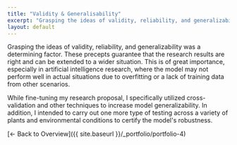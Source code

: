 ```yaml
---
title: "Validity & Generalisability"
excerpt: "Grasping the ideas of validity, reliability, and generalizability was a determining factor. These precepts guarantee tha..."
layout: default
---
```


Grasping the ideas of validity, reliability, and generalizability was a determining factor. These precepts guarantee that the research results are right and can be extended to a wider situation. This is of great importance, especially in artificial intelligence research, where the model may not perform well in actual situations due to overfitting or a lack of training data from other scenarios.

While fine-tuning my research proposal, I specifically utilized cross-validation and other techniques to increase model generalizability. In addition, I intended to carry out one more type of testing across a variety of plants and environmental conditions to certify the model's robustness.

[← Back to Overview]({{ site.baseurl }}/_portfolio/portfolio-4)
